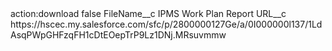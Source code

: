 <?xml version="1.0" encoding="UTF-8"?>
<CustomMetadata xmlns="http://soap.sforce.com/2006/04/metadata" xmlns:xsi="http://www.w3.org/2001/XMLSchema-instance" xmlns:xsd="http://www.w3.org/2001/XMLSchema">
    <label>action:download</label>
    <protected>false</protected>
    <values>
        <field>FileName__c</field>
        <value xsi:type="xsd:string">IPMS Work Plan Report</value>
    </values>
    <values>
        <field>URL__c</field>
        <value xsi:type="xsd:string">https://hscec.my.salesforce.com/sfc/p/2800000127Ge/a/0I000000l137/1LdAsqPWpGHFzqFH1cDtEOepTrP9Lz1DNj.MRsuvmmw</value>
    </values>
</CustomMetadata>
